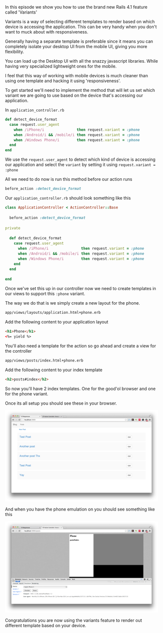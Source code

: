 In this episode we show you how to use the brand new Rails 4.1 feature called 'Variants'

Variants is a way of selecting different templates to render based on which device is accessing the application. This can be very handy when you don't want to muck about with responsiveness.

Generally having a separate template is preferable since it means you can completely isolate your desktop UI from the mobile UI, giving you more flexibility.

You can load up the Desktop UI with all the snazzy javascript libraries. While having very specialized lightweight ones for the mobile.

I feel that this way of working with mobile devices is much cleaner than using one template and hacking it using 'responsiveness'.

To get started we'll need to implement the method that will let us set which variant we are going to use based on the device that's accessing our application.

In `application_controller.rb`

```ruby
def detect_device_format
  case request.user_agent
    when /iPhone/i               then request.variant = :phone
    when /Android/i && /mobile/i then request.variant = :phone
    when /Windows Phone/i        then request.variant = :phone
  end
end
```

We use the `request.user_agent` to detect which kind of device is accessing our application and select the `variant` by setting it using `request.variant = :phone`

All we need to do now is run this method before our action runs

```ruby
before_action :detect_device_format
```

Our `application_controller.rb` should look something like this

```ruby
class ApplicationController < ActionController::Base

  before_action :detect_device_format

private

  def detect_device_format
    case request.user_agent
      when /iPhone/i               then request.variant = :phone
      when /Android/i && /mobile/i then request.variant = :phone
      when /Windows Phone/i        then request.variant = :phone
    end
  end

end
```

Once we've set this up in our controller now we need to create templates in our views to support this `:phone` variant.

The way we do that is we simply create a new layout for the phone.

```bash
app/views/layouts/application.html+phone.erb
```

Add the following content to your application layout

```html
<h1>Phone</h1>
<%= yield %>
```

You'll also need a template for the action so go ahead and create a view for the controller

```bash
app/views/posts/index.html+phone.erb
```

Add the following content to your index template

```html
<h2>posts#index</h2>
```

So now you'll have 2 index templates. One for the good'ol browser and one for the phone variant.

Once its all setup you should see these in your browser.

![Browser Mode](assets/browser-mode.png)

And when you have the phone emulation on you should see something like this

![Phone Mode](assets/mobile-mode.png)

Congratulations you are now using the variants feature to render out different template based on your device.